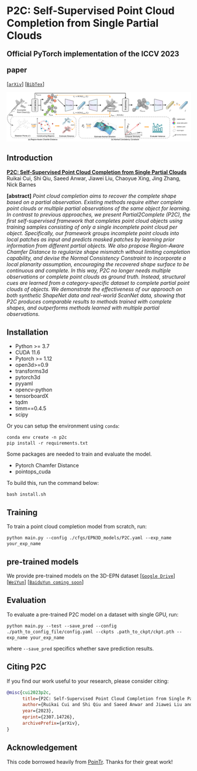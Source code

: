 # P2C: Self-Supervised Point Cloud Completion from Single Partial Clouds<br><sub><sub>Official PyTorch implementation of the ICCV 2023 paper</sub></sub>
[[`arXiv`](https://arxiv.org/abs/2307.14726)]
[[`BibTex`](#citation)]

![Framework image](./assets/pipeline.png)


## Introduction
[**P2C: Self-Supervised Point Cloud Completion from Single Partial Clouds**](https://arxiv.org/abs/2307.14726)<br>
Ruikai Cui, Shi Qiu, Saeed Anwar, Jiawei Liu, Chaoyue Xing, Jing Zhang, Nick Barnes


**[abstract]** *Point cloud completion aims to recover the complete shape based on a partial observation. Existing methods require either complete point clouds or multiple partial observations of the same object for learning. In contrast to previous approaches, we present Partial2Complete (P2C), the first self-supervised framework that completes point cloud objects using training samples consisting of only a single incomplete point cloud per object. Specifically, our framework groups incomplete point clouds into local patches as input and predicts masked patches by learning prior information from different partial objects. We also propose Region-Aware Chamfer Distance to regularize shape mismatch without limiting completion capability, and devise the Normal Consistency Constraint to incorporate a local planarity assumption, encouraging the recovered shape surface to be continuous and complete. In this way, P2C no longer needs multiple observations or complete point clouds as ground truth. Instead, structural cues are learned from a category-specific dataset to complete partial point clouds of objects. We demonstrate the effectiveness of our approach on both synthetic ShapeNet data and real-world ScanNet data, showing that P2C produces comparable results to methods trained with complete shapes, and outperforms methods learned with multiple partial observations.*



## Installation

- Python >= 3.7
- CUDA 11.6
- Pytorch >= 1.12
- open3d>=0.9
- transforms3d
- pytorch3d
- pyyaml
- opencv-python
- tensorboardX
- tqdm
- timm==0.4.5
- scipy

Or you can setup the environment using `conda`:
```
conda env create -n p2c
pip install -r requirements.txt
```

Some packages are needed to train and evaluate the model.
- Pytorch Chamfer Distance
- pointops_cuda

To build this, run the command below:
```
bash install.sh
```

## Training
To train a point cloud completion model from scratch, run:

```
python main.py --config ./cfgs/EPN3D_models/P2C.yaml --exp_name your_exp_name
```

## pre-trained models

We provide pre-trained models on the 3D-EPN dataset
 [[`Google Drive`](https://drive.google.com/file/d/1Cj2E2bhx7WsKxg1FMBysJajt4xIL8PD4/view?usp=sharing)] [[`WeiYun`](https://share.weiyun.com/2th1qD9z)] [[`BaiduYun coming soon`](#comingsoon)]
<!-- We provide pre-trained models on the 3D-EPN dataset [[`Google Drive`](https://drive.google.com/file/d/1Cj2E2bhx7WsKxg1FMBysJajt4xIL8PD4/view?usp=sharing)]  -->

## Evaluation
To evaluate a pre-trained P2C model on a dataset with single GPU, run:
```
python main.py --test --save_pred --config ./path_to_config_file/config.yaml --ckpts .path_to_ckpt/ckpt.pth --exp_name your_exp_name
```
where `--save_pred` specifics whether save prediction results.



## <a name="citation"></a>Citing P2C

If you find our work useful to your research, please consider citing:

```BibTeX
@misc{cui2023p2c,
      title={P2C: Self-Supervised Point Cloud Completion from Single Partial Clouds},
      author={Ruikai Cui and Shi Qiu and Saeed Anwar and Jiawei Liu and Chaoyue Xing and Jing Zhang and Nick Barnes},
      year={2023},
      eprint={2307.14726},
      archivePrefix={arXiv},
}
```

## Acknowledgement
This code borrowed heavily from [PoinTr](https://github.com/yuxumin/PoinTr). Thanks for their great work!
